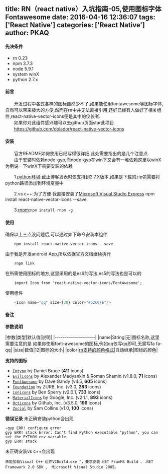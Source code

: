 title: RN（react native）入坑指南-05,使用图标字体Fontawesome
date: 2016-04-16 12:36:07
tags: ['React Native']
categories: ['React Native']
author: PKAQ
---

#### 先决条件
* rn 0.23
* npm 3.7.3
* node 5.9.1
* system winX
* python 2.7.x

#### 前言
　　开发过程中各式各样的图标自然少不了,如果能使用fontawesome等图标字体,自然可以带来极大的方便,然而在rn中并无法直接引用,还好已经有人做好了相关组件,react-native-vector-icons便是其中的佼佼者.   
　　如果你对此组件感兴趣可以去github页面star此项目    
　　https://github.com/oblador/react-native-vector-icons   
  
<!-- more -->
#### 安装
　　官方README如何使用已经写得很详细,此处需要指出的是几个注意点.  
　　由于安装时依赖node-gyp,而node-gyp在win下又会有一堆依赖这里以winX为例说一下winX下需要安装的依赖   
  
　　1.[python环境](https://www.python.org/downloads/):截止博客发表时仅支持到2.7.X版本,如果是下载的zip包需要将python路径添加到环境变量中   
   
　　2.vs c++:为了方便 我直接安装了[Microsoft Visual Studio Express](https://www.visualstudio.com/en-us/downloads/download-visual-studio-vs.aspx)
npm install react-native-vector-icons --save   

　　3.[rnpm](https://github.com/rnpm/rnpm):`npm install rnpm -g`

#### 使用
确保以上三点没问题后,可以通过如下命令安装本组件
```shell
	npm install react-native-vector-icons --save
```

由于我是开发android App,所以依据官方文档继续执行
```shell
	rnpm link
```

在所需使用图标的地方,这里采用的是es6的写法,es5的写法也是可以的
```shell
	import Icon from 'react-native-vector-icons/FontAwesome';
```
使用组件
```js
	<Icon name="qq" size={30} color="#52C0FE"/>
```

#### 备注
**参数说明**   

|参数|类型|默认值|说明|
|--------------------|
|name|String|无|图标名称,这里需要注意的是 如果你使用font-awesome的图标,例如qq仅写qq即可,无需写fa fa-qq|
|size|数值|12|图标的大小|
|color|[rn支持的颜色格式](http://reactnative.cn/docs/0.23/colors.html#content)|自动继承|图标的颜色|

**支持的图标**    

* [`Entypo`](http://entypo.com) by Daniel Bruce (**411** icons) 
* [`EvilIcons`](http://evil-icons.io) by Alexander Madyankin & Roman Shamin (v1.8.0, **71** icons) 
* [`FontAwesome`](http://fortawesome.github.io/Font-Awesome/icons/) by Dave Gandy (v4.5, **605** icons) 
* [`Foundation`](http://zurb.com/playground/foundation-icon-fonts-3) by ZURB, Inc. (v3.0, **283** icons)
* [`Ionicons`](http://ionicons.com/) by Ben Sperry (v2.0.1, **733** icons)
* [`MaterialIcons`](https://www.google.com/design/icons/) by Google, Inc. (v2.1.1, **893** icons)
* [`Octicons`](http://octicons.github.com) by Github, Inc. (v3.5.0, **196** icons)
* [`Zocial`](http://zocial.smcllns.com/) by Sam Collins (v1.0, **100** icons)

**错误记录**
未正确安装python会出现
```shell
-gyp ERR! configure error 
gyp ERR! stack Error: Can't find Python executable "python", you can set the PYTHON env variable.
gyp ERR! stack  
```   

未正确安装vs c++会出现
```shell
未能加载Visual C++ 组件VCBuild.exe ”，要求安装.NET FramMS Build 、.NET Framework 2.0 SDK 、 Microsoft Visual Studio 2005。
```